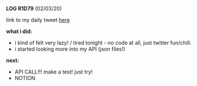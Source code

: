 **LOG R1D79** (02/03/20)

link to my daily tweet [here](https://twitter.com/Nightcoder2/status/1234353806932168704) 

**what i did:**

- i kind of felt very lazy! / tired tonight - no code at all, just twitter fun/chill.
- i started looking more into my API (json files!) 

**next:**

- API CALL!!! make a test! just try!
- NOTION 

